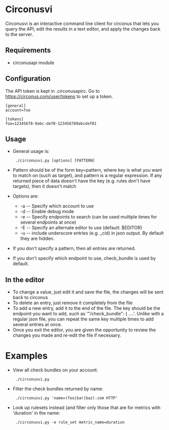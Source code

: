 # Circonusvi

Circonusvi is an interactive command line client for circonus that lets you
query the API, edit the results in a text editor, and apply the changes back
to the server.

## Requirements

 * circonusapi module

## Configuration

The API token is kept in .circonusapirc. Go to
https://circonus.com/user/tokens to set up a token.

    [general]
    account=foo

    [tokens]
    foo=12345678-9abc-def0-123456789abcdef01

## Usage

 * General usage is:

        ./circonusvi.py [options] [PATTERN]
 * Pattern should be of the form key=pattern, where key is what you want to
   match on (such as target), and pattern is a regular expression. If any
   returned piece of data doesn't have the key (e.g. rules don't have
   targets), then it doesn't match
 * Options are:
    * -a -- Specify which account to use
    * -d -- Enable debug mode
    * -e -- Specify endpoints to search (can be used multiple times for
      several endpoints at once)
    * -E -- Specify an alternate editor to use (default: $EDITOR)
    * -u -- include underscore entries (e.g. \_cid) in json output. By default
      they are hidden.
 * If you don't specify a pattern, then all entries are returned.
 * If you don't specify which endpoint to use, check_bundle is used by default.

## In the editor

 * To change a value, just edit it and save the file, the changes will be sent
   back to circonus
 * To delete an entry, just remove it completely from the file
 * To add a new entry, add it to the end of the file. The key should be the
   endpoint you want to add, such as '"/check_bundle": { ....'. Unlike with a
   regular json file, you can repeat the same key multiple times to add
   several entries at once.
 * Once you exit the editor, you are given the opportunity to review the
   changes you made and re-edit the file if necessary.

# Examples

 * View all check bundles on your account:

        ./circonusvi.py

 * Filter the check bundles returned by name:

        ./circonusvi.py 'name=(foo|bar|baz).com HTTP'

 * Look up rulesets instead (and filter only those that are for metrics with
   'duration' in the name:

        ./circonusvi.py -e rule_set metric_name=duration
